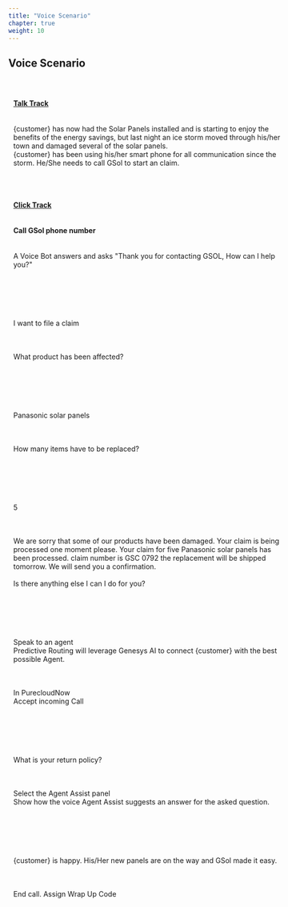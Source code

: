 ```yaml
---
title: "Voice Scenario"
chapter: true
weight: 10
---
```


<style>
td, th {
   border: none!important;
}
.row {
    display: flex;
    flex-wrap: wrap;
    margin-right: -15px;
    margin-left: -15px;
}

/* Extra small devices (phones, 600px and down) */
@media only screen and (max-width: 600px) {
    .col {
        flex: 0 0 100%;
        max-width: 100%;
        padding: 25px;
    }
}
/* Small devices (portrait tablets and large phones, 600px and up) */
@media only screen and (min-width: 600px) {
    .col {
        flex: 0 0 100%;
        max-width: 100%;
        padding: 25px;
    }
}
/* Medium devices (landscape tablets, 768px and up) */
@media only screen and (min-width: 768px) {
    .col {
        flex: 0 0 100%;
        max-width: 100%;
        padding: 25px;
    }
}
/* Large devices (laptops/desktops, 992px and up) */
@media only screen and (min-width: 992px) {
    .col {
        flex: 0 0 50%;
        max-width: 50%;
        padding: 10px 25px;
    }
}
/* Extra large devices (large laptops and desktops, 1200px and up) */
@media only screen and (min-width: 1200px) {
    .col {
        flex: 0 0 50%;
        max-width: 50%;
        padding: 10px 25px;
    }
}

</style>

## Voice Scenario


<div class="row">
  <div class="col">
<br><b><u>Talk Track</u></b><br><br><br>
    {customer} has now had the Solar Panels installed and is starting to enjoy the benefits of the energy savings, but last night an ice storm moved through his/her town and damaged several of the solar panels.
    <br>{customer} has been using his/her smart phone for all communication since the storm. He/She needs to call GSol to start an claim.
  </div>
  <div class="col">
  <br><b><u>Click Track</u></b><br><br><br>
    <b>Call GSol phone number</b>
    <br><br><br>A Voice Bot answers and asks "Thank you for contacting GSOL, How can I help you?"
  </div>

  <div class="col">
  </div>
</div>

<div class="row">
  <div class="col">
    I want to file a claim
  </div>
  <div class="col">
  What product has been affected?
  </div>
  <div class="col"></div>
</div>

<div class="row">
  <div class="col">
    Panasonic solar panels
  </div>
  <div class="col">
    How many items have to be replaced?  
 </div>
  <div class="col"></div>
</div>

<div class="row">
  <div class="col">
    5
  </div>
  <div class="col">
    We are sorry that some of our products have been damaged. Your claim is being processed one moment please. Your claim for five Panasonic solar panels has been processed. claim number is GSC 0792 the replacement will be shipped tomorrow. We will send you a confirmation.
    <br><br> Is there anything else I can I do for you?
 </div>
  <div class="col"></div>
</div>

<div class="row">
  <div class="col">
    Speak to an agent
    <br>Predictive Routing will leverage Genesys AI to connect {customer} with the best possible Agent.
  </div>
  <div class="col">
    In PurecloudNow
    <br>Accept incoming Call
 </div>
  <div class="col"></div>
</div>

<div class="row">
  <div class="col">
    What is your return policy?
  </div>
  <div class="col">
    Select the Agent Assist panel
    <br>Show how the voice Agent Assist suggests an answer for the asked question.

 </div>
  <div class="col"></div>
</div>

<div class="row">
  <div class="col">
    {customer} is happy. His/Her new panels are on the way and GSol made it easy.
  </div>
  <div class="col">
   End call. Assign Wrap Up Code
 </div>
  <div class="col"></div>
</div>